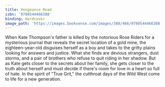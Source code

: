 ```yaml
---
title: Vengeance Road
isbn: '9780544466388'
binding: Hardcover
image_path: 'https://images.booksense.com/images/388/466/9780544466388.jpg'
---
```



When Kate Thompson's father is killed by the notorious Rose Riders for a mysterious journal that reveals the secret location of a gold mine, the eighteen-year-old disguises herself as a boy and takes to the gritty plains looking for answers and justice. What she finds are devious strangers, dust storms, and a pair of brothers who refuse to quit riding in her shadow. But as Kate gets closer to the secrets about her family, she gets closer to the truth about herself and must decide if there's room for love in a heart so full of hate. In the spirit of "True Grit," the cutthroat days of the Wild West come to life for a new generation.